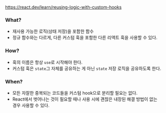 https://react.dev/learn/reusing-logic-with-custom-hooks
### What?
- 재사용 가능한 로직(상태 저장)을 포함한 함수
- 정규 함수와는 다르게, 다른 커스텀 훅을 포함한 다른 리액트 훅을 사용할 수 있다.

### How?
- 훅의 이름은 항상 `use`로 시작해야 한다.
- 커스텀 훅은 `state`그 자체를 공유하는 게 아닌 `state` 저장 로직을 공유하도록 한다.

### When?
- 모든 자잘한 중복되는 코드들을 커스텀 hook으로 분리할 필요는 없다.
- React에서 벗어나는 것이 필요할 때나 사용 시에 괜찮은 내장된 해결 방법이 없는 경우 사용할 수 있다.